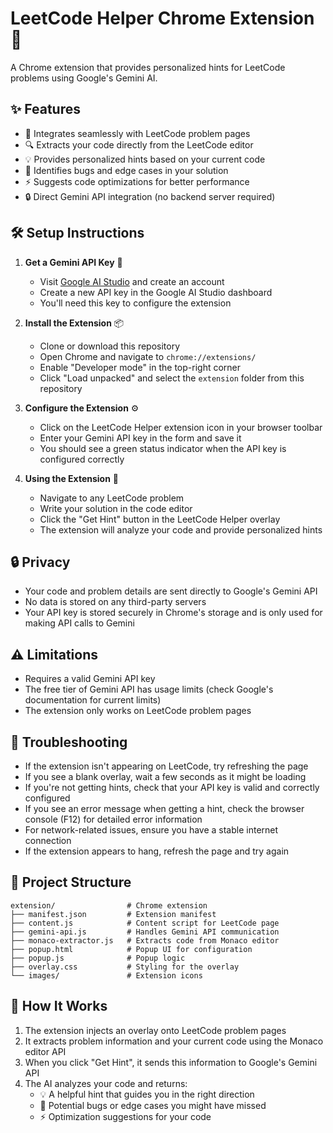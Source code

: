 # LeetCode Helper Chrome Extension 🧩

A Chrome extension that provides personalized hints for LeetCode problems using Google's Gemini AI.

## ✨ Features

- 🔗 Integrates seamlessly with LeetCode problem pages
- 🔍 Extracts your code directly from the LeetCode editor
- 💡 Provides personalized hints based on your current code
- 🐞 Identifies bugs and edge cases in your solution
- ⚡ Suggests code optimizations for better performance
- 🔒 Direct Gemini API integration (no backend server required)

## 🛠️ Setup Instructions

1. **Get a Gemini API Key** 🔑
   - Visit [Google AI Studio](https://aistudio.google.com/apikey) and create an account
   - Create a new API key in the Google AI Studio dashboard
   - You'll need this key to configure the extension

2. **Install the Extension** 📦
   - Clone or download this repository
   - Open Chrome and navigate to `chrome://extensions/`
   - Enable "Developer mode" in the top-right corner
   - Click "Load unpacked" and select the `extension` folder from this repository

3. **Configure the Extension** ⚙️
   - Click on the LeetCode Helper extension icon in your browser toolbar
   - Enter your Gemini API key in the form and save it
   - You should see a green status indicator when the API key is configured correctly

4. **Using the Extension** 🚀
   - Navigate to any LeetCode problem
   - Write your solution in the code editor
   - Click the "Get Hint" button in the LeetCode Helper overlay
   - The extension will analyze your code and provide personalized hints

## 🔒 Privacy

- Your code and problem details are sent directly to Google's Gemini API
- No data is stored on any third-party servers
- Your API key is stored securely in Chrome's storage and is only used for making API calls to Gemini

## ⚠️ Limitations

- Requires a valid Gemini API key
- The free tier of Gemini API has usage limits (check Google's documentation for current limits)
- The extension only works on LeetCode problem pages

## 🔧 Troubleshooting

- If the extension isn't appearing on LeetCode, try refreshing the page
- If you see a blank overlay, wait a few seconds as it might be loading
- If you're not getting hints, check that your API key is valid and correctly configured
- If you see an error message when getting a hint, check the browser console (F12) for detailed error information
- For network-related issues, ensure you have a stable internet connection
- If the extension appears to hang, refresh the page and try again

## 📁 Project Structure

```
extension/                # Chrome extension
├── manifest.json         # Extension manifest
├── content.js            # Content script for LeetCode page
├── gemini-api.js         # Handles Gemini API communication
├── monaco-extractor.js   # Extracts code from Monaco editor
├── popup.html            # Popup UI for configuration
├── popup.js              # Popup logic
├── overlay.css           # Styling for the overlay
└── images/               # Extension icons
```

## 🚀 How It Works

1. The extension injects an overlay onto LeetCode problem pages
2. It extracts problem information and your current code using the Monaco editor API
3. When you click "Get Hint", it sends this information to Google's Gemini API
4. The AI analyzes your code and returns:
   - 💡 A helpful hint that guides you in the right direction
   - 🐞 Potential bugs or edge cases you might have missed
   - ⚡ Optimization suggestions for your code